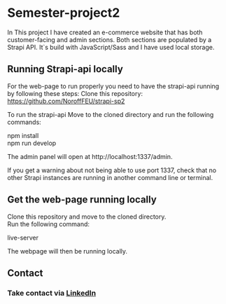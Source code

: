 # Semester-project2

In This project I have created an e-commerce website that has both customer-facing and admin sections.
Both sections are populated by a Strapi API.
It`s build with JavaScript/Sass and I have used local storage.

## Running Strapi-api locally 
For the web-page to run properly you need to have the strapi-api running by following these steps:
Clone this repository: https://github.com/NoroffFEU/strapi-sp2 

To run the strapi-api
Move to the cloned directory and run the following commands:

npm install  
npm run develop

The admin panel will open at http://localhost:1337/admin.

If you get a warning about not being able to use port 1337, check that no other Strapi instances are running in another command line or terminal.

## Get the web-page running locally

Clone this repository and move to the cloned directory.  
Run the following command:  

live-server

The webpage will then be running locally.

## Contact

<h3 align="left">Take contact via <a  href="https://www.linkedin.com/in/heli-j%C3%A4rvel%C3%A4inen-714ba818b/">LinkedIn</a> </h3>

